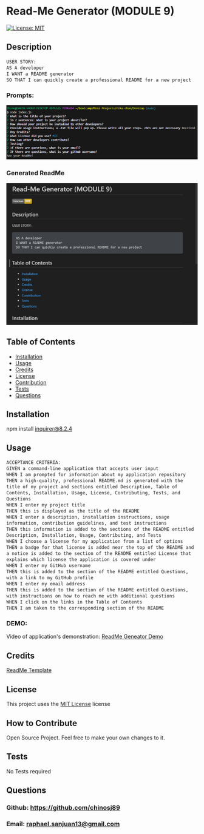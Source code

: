 
  # Read-Me Generator (MODULE 9)

  [![License: MIT](https://img.shields.io/badge/License-MIT-yellow.svg)](https://opensource.org/licenses/MIT)


  ## Description
  ```
  USER STORY:
  AS A developer
  I WANT a README generator
  SO THAT I can quickly create a professional README for a new project
  ```
  ### Prompts: 
  ![Alt text](/Assets/image-1.png)
  ### Generated ReadMe
  ![Alt text](/Assets/image.png)
  
  ## Table of Contents
  - [Installation](#installation)
  - [Usage](#usage)
  - [Credits](#credits)
  - [License](#license)
  - [Contribution](#how-to-contribute)
  - [Tests](#tests)
  - [Questions](#questions)
  
  ## Installation
  npm install inquirer@8.2.4
  
  ## Usage 
  ```
  ACCEPTANCE CRITERIA: 
  GIVEN a command-line application that accepts user input
WHEN I am prompted for information about my application repository
THEN a high-quality, professional README.md is generated with the title of my project and sections entitled Description, Table of Contents, Installation, Usage, License, Contributing, Tests, and Questions
WHEN I enter my project title
THEN this is displayed as the title of the README
WHEN I enter a description, installation instructions, usage information, contribution guidelines, and test instructions
THEN this information is added to the sections of the README entitled Description, Installation, Usage, Contributing, and Tests
WHEN I choose a license for my application from a list of options
THEN a badge for that license is added near the top of the README and a notice is added to the section of the README entitled License that explains which license the application is covered under
WHEN I enter my GitHub username
THEN this is added to the section of the README entitled Questions, with a link to my GitHub profile
WHEN I enter my email address
THEN this is added to the section of the README entitled Questions, with instructions on how to reach me with additional questions
WHEN I click on the links in the Table of Contents
THEN I am taken to the corresponding section of the README
  ```
  ### DEMO: 
 Video of application's demonstration: [ReadMe Geneator Demo](https://drive.google.com/file/d/14TMtnMRv3agJQGkVPHaVv334sqwMk9IV/view)
  
  ## Credits
  [ReadMe Template](https://coding-boot-camp.github.io/full-stack/github/professional-readme-guide)
  
  ## License
  This project uses the [MIT License](https://opensource.org/licenses/MIT) license
  
  ## How to Contribute
  Open Source Project. Feel free to make your own changes to it.
  
  ## Tests
  No Tests required
  
  ## Questions
  ### Github: https://github.com/chinosj89
  ### Email: raphael.sanjuan13@gmail.com
  

